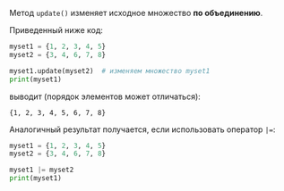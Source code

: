 

Метод `update()` изменяет исходное множество **по объединению**.

Приведенный ниже код:

```python
myset1 = {1, 2, 3, 4, 5}
myset2 = {3, 4, 6, 7, 8}

myset1.update(myset2)  # изменяем множество myset1
print(myset1)
```

выводит (порядок элементов может отличаться):

```no-highlight
{1, 2, 3, 4, 5, 6, 7, 8}
```

Аналогичный результат получается, если использовать оператор `|=`:

```python
myset1 = {1, 2, 3, 4, 5}
myset2 = {3, 4, 6, 7, 8}

myset1 |= myset2
print(myset1)
```
